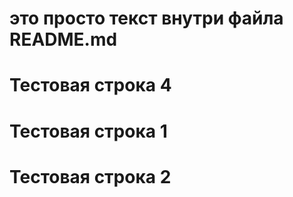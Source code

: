 # это просто текст внутри файла README.md
# Тестовая строка 4
# Тестовая строка 1
# Тестовая строка 2

